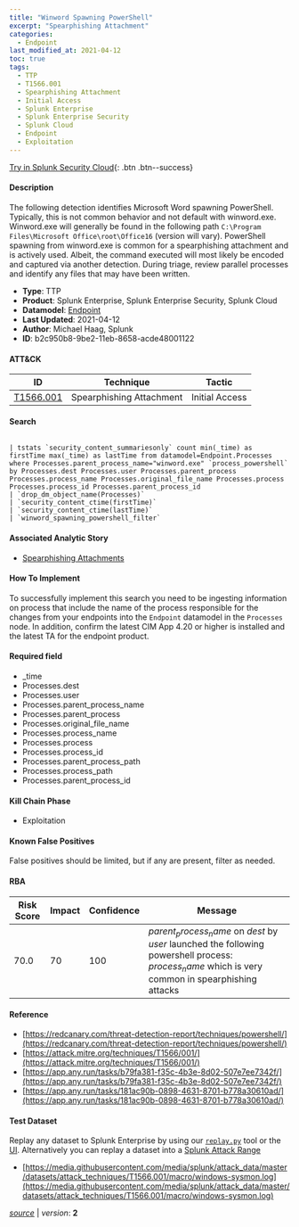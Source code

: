 ```yaml
---
title: "Winword Spawning PowerShell"
excerpt: "Spearphishing Attachment"
categories:
  - Endpoint
last_modified_at: 2021-04-12
toc: true
tags:
  - TTP
  - T1566.001
  - Spearphishing Attachment
  - Initial Access
  - Splunk Enterprise
  - Splunk Enterprise Security
  - Splunk Cloud
  - Endpoint
  - Exploitation
---
```




[Try in Splunk Security Cloud](https://www.splunk.com/en_us/cyber-security.html){: .btn .btn--success}

#### Description

The following detection identifies Microsoft Word spawning PowerShell. Typically, this is not common behavior and not default with winword.exe. Winword.exe will generally be found in the following path `C:\Program Files\Microsoft Office\root\Office16` (version will vary). PowerShell spawning from winword.exe is common for a spearphishing attachment and is actively used. Albeit, the command executed will most likely be encoded and captured via another detection. During triage, review parallel processes and identify any files that may have been written.

- **Type**: TTP
- **Product**: Splunk Enterprise, Splunk Enterprise Security, Splunk Cloud
- **Datamodel**: [Endpoint](https://docs.splunk.com/Documentation/CIM/latest/User/Endpoint)
- **Last Updated**: 2021-04-12
- **Author**: Michael Haag, Splunk
- **ID**: b2c950b8-9be2-11eb-8658-acde48001122


#### ATT&CK

| ID          | Technique   | Tactic       |
| ----------- | ----------- |--------------|
| [T1566.001](https://attack.mitre.org/techniques/T1566/001/) | Spearphishing Attachment | Initial Access |


#### Search

```

| tstats `security_content_summariesonly` count min(_time) as firstTime max(_time) as lastTime from datamodel=Endpoint.Processes where Processes.parent_process_name="winword.exe" `process_powershell` by Processes.dest Processes.user Processes.parent_process Processes.process_name Processes.original_file_name Processes.process Processes.process_id Processes.parent_process_id 
| `drop_dm_object_name(Processes)` 
| `security_content_ctime(firstTime)`
| `security_content_ctime(lastTime)` 
| `winword_spawning_powershell_filter`
```

#### Associated Analytic Story
* [Spearphishing Attachments](/stories/spearphishing_attachments)


#### How To Implement
To successfully implement this search you need to be ingesting information on process that include the name of the process responsible for the changes from your endpoints into the `Endpoint` datamodel in the `Processes` node. In addition, confirm the latest CIM App 4.20 or higher is installed and the latest TA for the endpoint product.

#### Required field
* _time
* Processes.dest
* Processes.user
* Processes.parent_process_name
* Processes.parent_process
* Processes.original_file_name
* Processes.process_name
* Processes.process
* Processes.process_id
* Processes.parent_process_path
* Processes.process_path
* Processes.parent_process_id


#### Kill Chain Phase
* Exploitation


#### Known False Positives
False positives should be limited, but if any are present, filter as needed.



#### RBA

| Risk Score  | Impact      | Confidence   | Message      |
| ----------- | ----------- |--------------|--------------|
| 70.0 | 70 | 100 | $parent_process_name$ on $dest$ by $user$ launched the following powershell process: $process_name$ which is very common in spearphishing attacks |



#### Reference

* [https://redcanary.com/threat-detection-report/techniques/powershell/](https://redcanary.com/threat-detection-report/techniques/powershell/)
* [https://attack.mitre.org/techniques/T1566/001/](https://attack.mitre.org/techniques/T1566/001/)
* [https://app.any.run/tasks/b79fa381-f35c-4b3e-8d02-507e7ee7342f/](https://app.any.run/tasks/b79fa381-f35c-4b3e-8d02-507e7ee7342f/)
* [https://app.any.run/tasks/181ac90b-0898-4631-8701-b778a30610ad/](https://app.any.run/tasks/181ac90b-0898-4631-8701-b778a30610ad/)



#### Test Dataset
Replay any dataset to Splunk Enterprise by using our [`replay.py`](https://github.com/splunk/attack_data#using-replaypy) tool or the [UI](https://github.com/splunk/attack_data#using-ui).
Alternatively you can replay a dataset into a [Splunk Attack Range](https://github.com/splunk/attack_range#replay-dumps-into-attack-range-splunk-server)

* [https://media.githubusercontent.com/media/splunk/attack_data/master/datasets/attack_techniques/T1566.001/macro/windows-sysmon.log](https://media.githubusercontent.com/media/splunk/attack_data/master/datasets/attack_techniques/T1566.001/macro/windows-sysmon.log)



[*source*](https://github.com/splunk/security_content/tree/develop/detections/endpoint/winword_spawning_powershell.yml) \| *version*: **2**